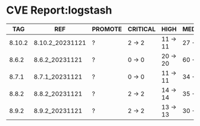 # CVE Report:logstash
|  TAG   |       REF       | PROMOTE | CRITICAL |   HIGH   |  MEDIUM  |   LOW    | UNKNOWN |
|--------|-----------------|---------|----------|----------|----------|----------|---------|
| 8.10.2 | 8.10.2_20231121 | ?       | 2 -> 2   | 11 -> 11 | 27 -> 27 | 30 -> 30 | 0 -> 0  |
| 8.6.2  | 8.6.2_20231121  | ?       | 0 -> 0   | 20 -> 20 | 60 -> 60 | 58 -> 58 | 0 -> 0  |
| 8.7.1  | 8.7.1_20231121  | ?       | 0 -> 0   | 11 -> 11 | 34 -> 34 | 50 -> 50 | 0 -> 0  |
| 8.8.2  | 8.8.2_20231121  | ?       | 2 -> 2   | 14 -> 14 | 35 -> 35 | 34 -> 34 | 0 -> 0  |
| 8.9.2  | 8.9.2_20231121  | ?       | 2 -> 2   | 13 -> 13 | 30 -> 30 | 30 -> 30 | 0 -> 0  |
